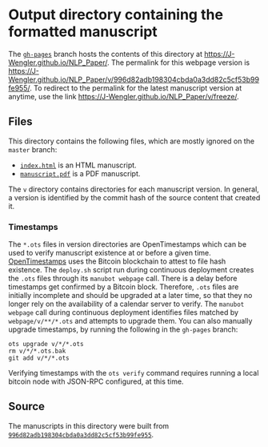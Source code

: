 # Output directory containing the formatted manuscript

The [`gh-pages`](https://github.com/J-Wengler/NLP_Paper/tree/gh-pages) branch hosts the contents of this directory at <https://J-Wengler.github.io/NLP_Paper/>.
The permalink for this webpage version is <https://J-Wengler.github.io/NLP_Paper/v/996d82adb198304cbda0a3dd82c5cf53b99fe955/>.
To redirect to the permalink for the latest manuscript version at anytime, use the link <https://J-Wengler.github.io/NLP_Paper/v/freeze/>.

## Files

This directory contains the following files, which are mostly ignored on the `master` branch:

+ [`index.html`](index.html) is an HTML manuscript.
+ [`manuscript.pdf`](manuscript.pdf) is a PDF manuscript.

The `v` directory contains directories for each manuscript version.
In general, a version is identified by the commit hash of the source content that created it.

### Timestamps

The `*.ots` files in version directories are OpenTimestamps which can be used to verify manuscript existence at or before a given time.
[OpenTimestamps](https://opentimestamps.org/) uses the Bitcoin blockchain to attest to file hash existence.
The `deploy.sh` script run during continuous deployment creates the `.ots` files through its `manubot webpage` call.
There is a delay before timestamps get confirmed by a Bitcoin block.
Therefore, `.ots` files are initially incomplete and should be upgraded at a later time, so that they no longer rely on the availability of a calendar server to verify.
The `manubot webpage` call during continuous deployment identifies files matched by `webpage/v/**/*.ots` and attempts to upgrade them.
You can also manually upgrade timestamps, by running the following in the `gh-pages` branch:

```shell
ots upgrade v/*/*.ots
rm v/*/*.ots.bak
git add v/*/*.ots
```

Verifying timestamps with the `ots verify` command requires running a local bitcoin node with JSON-RPC configured, at this time.

## Source

The manuscripts in this directory were built from
[`996d82adb198304cbda0a3dd82c5cf53b99fe955`](https://github.com/J-Wengler/NLP_Paper/commit/996d82adb198304cbda0a3dd82c5cf53b99fe955).
